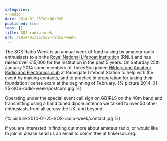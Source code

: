 ```yaml
---
categories:
- Radio
date: 2014-01-25T00:00:00Z
published: true
tags: []
title: SOS radio week.
url: /2014/01/25/SOS-radio-week/
---
```


The SOS Radio Week is an annual week of fund raising by amateur radio
enthusiasts to ain the  [Royal National Lifeboat
Institution](http://www.rnli.org.uk/) (RNLI) and has raised over £15,000 for
the institution in the past 5 years.  On Saturday 25th January 2014 some
members of TinkerSoc joined [Hilderstone Amateur Radio and Electronics
club](www.g0hrs.org/) at Ramsgate Lifeboat Station to help with the event by
making contacts, and to practice in preparation for taking their foundation
license exam at the beginning of February.
{% picture 2014-01-25-SOS-radio-week/postcard.jpg %}

Operating under the special event call sign on GB1RLS on the 40m band and
transmitting using a hand tuned dipole antenna we talked to over 50 other
enthusiasts from all across the UK, and beyond.  

{% picture 2014-01-25-SOS-radio-week/contact.jpg %}

If you are interested in finding out more about amateur radio, or would like to
join in please send us an email to committee at tinkersoc.org.
